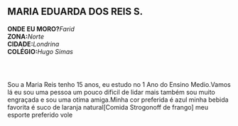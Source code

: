 <h2> MARIA EDUARDA DOS REIS S.</h2>
<strong>ONDE EU MORO?</strong><em>Farid</em><br>
<strong>ZONA:</strong><em>Norte</em><br>
<strong>CIDADE:</strong><em>Londrina</em><br>
<strong>COLÉGIO:</strong><em>Hugo Simas</em>
<br>
<br>
<br>
<h3></h3> Sou a Maria Reis tenho 15 anos, eu estudo no 1 Ano do Ensino Medio.Vamos lá
eu sou uma pessoa um pouco dificil de lidar mais também sou muito engraçada e sou uma otima
amiga.Minha cor preferida é azul minha bebida favorita é suco de laranja natural[Comida Strogonoff 
de frango] meu esporte preferido vole
